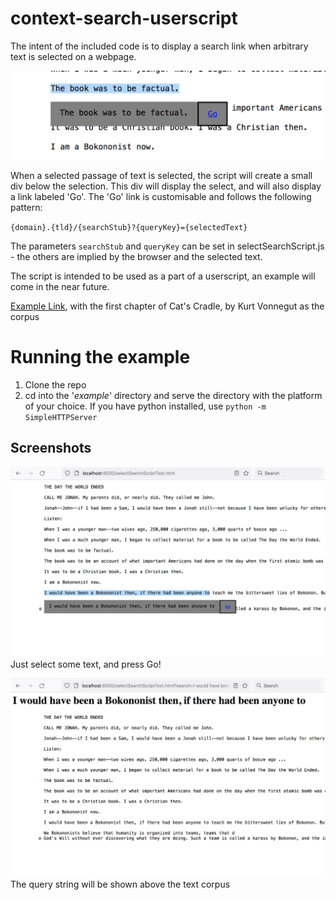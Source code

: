 # context-search-userscript
The intent of the included code is to display a search link when arbitrary text is selected on a webpage.

![The code in action](/example/screenshots/in_action.png)

When a selected passage of text is selected, the script will create a small div below the selection. This div will display the select, and will also display a link labeled 'Go'. The 'Go' link is customisable and follows the following pattern:

`{domain}.{tld}/{searchStub}?{queryKey}={selectedText}`

The parameters `searchStub` and `queryKey` can be set in selectSearchScript.js - the others are implied by the browser and the selected text.

The script is intended to be used as a part of a userscript, an example will come in the near future.

[Example Link](https://mcat-ee.github.io/context-search-example/), with the first chapter of Cat's Cradle, by Kurt Vonnegut as the corpus
# Running the example

1. Clone the repo
2. cd into the '_example_' directory and serve the directory with the platform of your choice. If you have python installed, use `python -m SimpleHTTPServer`

## Screenshots
![Just select some text, and press Go!](/example/screenshots/1.png)
Just select some text, and press Go!


![The query string will be shown above the text corpus](/example/screenshots/2.png)
The query string will be shown above the text corpus
